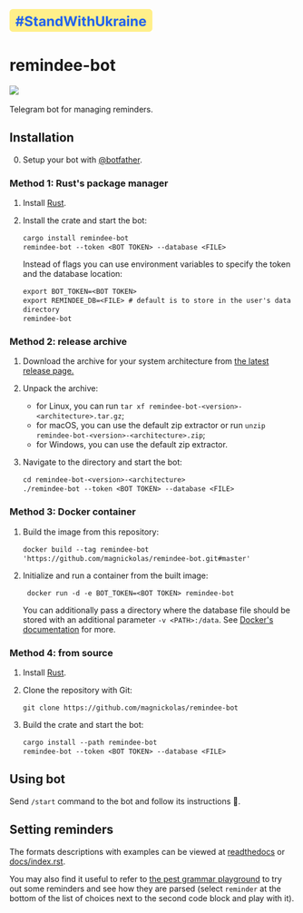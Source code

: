 [![Stand With Ukraine](https://raw.githubusercontent.com/vshymanskyy/StandWithUkraine/main/badges/StandWithUkraine.svg)](https://stand-with-ukraine.pp.ua)

# remindee-bot

<img src="https://raw.githubusercontent.com/magnickolas/remindee-bot/master/extra/logo/remindee.svg" width="150">

Telegram bot for managing reminders.

## Installation

0. Setup your bot with [@botfather](https://t.me/botfather).

### Method 1: Rust's package manager

1. Install [Rust].
2. Install the crate and start the bot:

   ```console
   cargo install remindee-bot
   remindee-bot --token <BOT TOKEN> --database <FILE>
   ```

   Instead of flags you can use environment variables to specify the token and the database location:

   ```console
   export BOT_TOKEN=<BOT TOKEN>
   export REMINDEE_DB=<FILE> # default is to store in the user's data directory
   remindee-bot
   ```

### Method 2: release archive

1. Download the archive for your system architecture from [the latest release page.](https://github.com/magnickolas/remindee-bot/releases/latest)
2. Unpack the archive:
   - for Linux, you can run `tar xf remindee-bot-<version>-<architecture>.tar.gz`;
   - for macOS, you can use the default zip extractor or run `unzip remindee-bot-<version>-<architecture>.zip`;
   - for Windows, you can use the default zip extractor.
3. Navigate to the directory and start the bot:

   ```console
   cd remindee-bot-<version>-<architecture>
   ./remindee-bot --token <BOT TOKEN> --database <FILE>
   ```

### Method 3: Docker container

1. Build the image from this repository:

   ```console
   docker build --tag remindee-bot 'https://github.com/magnickolas/remindee-bot.git#master'
   ```

2. Initialize and run a container from the built image:

   ```console
    docker run -d -e BOT_TOKEN=<BOT TOKEN> remindee-bot
   ```

   You can additionally pass a directory where the database file should be stored with an additional parameter `-v <PATH>:/data`. See [Docker's documentation][docker-docs] for more.

### Method 4: from source

1. Install [Rust].
2. Clone the repository with Git:

   ```console
   git clone https://github.com/magnickolas/remindee-bot
   ```

3. Build the crate and start the bot:

   ```console
   cargo install --path remindee-bot
   remindee-bot --token <BOT TOKEN> --database <FILE>
   ```

## Using bot

Send `/start` command to the bot and follow its instructions 🤖.

## Setting reminders

The formats descriptions with examples can be viewed at [readthedocs] or [docs/index.rst](/docs/index.rst).

You may also find it useful to refer to [the pest grammar playground][pest-grammar-playground] to try out some reminders and see how they are parsed (select `reminder` at the bottom of the list of choices next to the second code block and play with it).

[rust]: https://doc.rust-lang.org/cargo/getting-started/installation.html
[pest-grammar-playground]: https://pest.rs/?g=N4Ig5gTghgtjURALhAdwM4AIC8mD6wmAOiMaQD5lFEAuJmlJ1E9jI1AdvQL5FccB6AZgC0YzABsAljQCm0CVjEi%2BAT1kI8AVw4zM%2BgznyEAeiVX0AfpgAUZkLKu37UJ3ZItS19yHQkA-ACUQSHBmLwcMAD2HDQAFtq6NIb6uASY9tFu9lxeziR0eT5x2SR%2BIKGV4XyosrIA1ol6KUbp9qilDp2ORfb1neWVwWERACZQqk3JLa2mJKOdrr3mAwHDIdUccVFaEFMzaXMgJcsgUZ1anZ6Y3vaD6%2BubMFIcWnL7hod8hpmdUp25G75XysDIkS6nQpAnw9aF3NZDSp8CLoWQAYxiow%2BBkOYJBp1htxIaM651OgKJIAWp3uiMeYyg72isQSOj0uN%2BpzJcJIFOBUMpJx5%2BLpGwifGZ41Un0wAAEjjBSQDOtThUsgfYLBUHmK%2BDQtLJ0FKcXKjvruqtTqrKerrJqETrNrVRhxDcbcPK8R0CSrlT6ab7Tra8VrRY6IvFdkaJqlTXj4hcrpbhdbgcH7drRZsAGYQKTGk2e%2BzZpOnf5WxZODNZlGM3YFj1HdDBnwC4EQ4XXSmpnzplaZnUjPjoHQF2NFsodyl8nw9lxV-uIzZCUTKNfr5R8Pgr5SYGhSGCyTAAByiL2SbJoSjEfDHje%2BBgA5ABGR8AOjfj4ATI%2BgQBBABlABhABJEC8AAERAgBxECABUHzYABmJxHwABnfT9X0Qsg0ICf9gLAvAADkAHliIALQAUQAJVIyCYPg5EJRieIjHlB99BIZ9UIwj9v0fHCSDwioCNA8CyMo2j6Kg2CEI4CJ1AQcdCEA8SGLk4AABZuE2Phtl2GYWnvDhDBIL9eMwx8kME0yGEwdCrNfMSiNkpi7MoNTXMY%2BSImeV53iiPZUQxDhRlmBy%2BM-ABWX9rC88C3Lg%2ByEo0%2BCnheN4jyMlTMH8rK8CCvAQsxTYSrCnLcvywLgvRUrxQ4WoGndYxOLyzEJhw-U3U6jzMGdV1owsPrIwgIacNzfNev0Shm31CApRwkcwt6iIdw3DbNpvfh1pETA4i0eAOBECANHGAAjCQjxHMBlM3XRYnkAA3KAJDwUYpCeqR0CKuIIGPU7sykAAPCKbBIARQXsWQnvkLVAiBDAACpNn3Q93s%2B77fv%2BwGQZSXFwZASGKDxGG4ZIBHrGR1GD1kPA-oB2QgdByrYzaEhGXwqn0BRiIMR0GhRiiVAOHpnGmbxg5jDTbM5GuSh7BeUESAAagp-xEZ5p06nqKV0Axr6fr2BncdBgmIahkgyYgLV7PsGIKc13nh2PaQaDl1mpfSEhABQCZWQBvEmSBUUg1uELaI62rdBHD8Rz2e17VxUB65ZeiRPZlAASYA2vjiA07wDEYFPV1YjVhS%2BDzgui5L2RYmM1q7P0KvXsLqJi5iOuaDwJSxpwlu3przvYjwZl4j8PqB7bjvS%2B7pr6gnmbMCnofZ-eiZF-slf29rkeDL7yfHvz1vV670fMrkTfKG3mez-K0YJ4jWm8AH1ncGztq0bpm-d5ocun-Rj-YeyQvhN2XkfauO9gH0x2AfJeQC17VUNP3CBJ8oFr3vo-W8jJv6oPTpVd%2BOcwHjHeAgru-9sGkLwdPX%2Bsxc7UNPiPXuV9MAkNwanNBt8R5jziCwshI9558IYegs%2BetmL8H4d3ZhXtCBT2kdYXu%2BwIiSNHqxXhDd0hTx4VgawPClGV2EVwueOssAaNkdQwRiMdb6JTgnQeIiR56yMriKeTjrBShsSo-epj8bSynt4oE%2B9PGGN-ufAKhpfGaOoUgnReUL500vJsFRmDInmI4W9FJ1h742LYS-EJ0DtERS0Wo2JuS9GJIalPNOBpCyqUIhJci1E6JpWSvFepLTna2OPm9aRuUqmvRqco6JJS%2BnUOqUeIZ6S8CWNGVM8ZSTqFONqeAuZAyJkGKmQE2Zdi8DzMmTsmJ7E0k7L2RsnZKTGwrJOWs5csdI73W3Hc1hODMBQAql-TA2YgrwCvEnR5ry0RolkMeZI50ohsV7gIHhAhjRvPClKN8PC3y90%2Bd8xkE82F0LATYGwKLrAWxAGEXRaigQEqJc86U1gABkNh0CuxkB7NgxN7IYECDhY03gSBvicDw6EXKnC93WOIj5oDDD7z5cgHl8SJVICcPfIVFcY5J3uSq5O-zdyYrhXuWmrDMZG2vMnXJH1DZBSxYYVxersaM2ZkCXJA8cLzz1gbLGxtxY2qpjrJ10AOBgGQYqr%2BzqjZmoMAG41LqxbWrxtYAN9rFW7VVSq6Ou1nlyFee8nV3rfUGsoXTXM7cG7ZxTesla7wBZSHwSaQtmKGSXzwKec8WdCDVpzfrTN2VYwf2ITgwNQV2XdrzTADWWT6Xu3kLa7tZaJBDtsNTdx3aw1G2CH294A6nbjveAu3tiq2H62PIyOWdlRUGB3XgNty7DR1rPLEcRJ692jogBwLAR79C3v3fIUynKQAABonCvvvRwQISNxF6mfquxt2rDw03RpO8DHyAF03rfXSthA4MgfRm2xtn9n6bpYCNUDEB27TrpW7D20bn6TunbOiDdMcNdXw-m7mKMyPo1o-65%2Bd6D1syIYYANZ68Po0Q3QNjAm30PqfY3Hjz8TYS1BsxhDomP22BID%2BvIAaOPvsA8BxqnqJh4DAx2wgjqYwRCM5MGgUQC2GZ09KEz1nW1vN9QZtqpm9MEZgBKkOVjmq6fM0uxVpn7M%2Boic%2B-qdnT0OaPJ%2BlTXndYb3C0FzTca7kJojkmp5p1-KjDHepsTfylU0owPZKipEQIIwkFEKIC9XlxDOnuCzHBwV5UZGiEoSqpDZj3DV06rzusNcwHSqAQKsDnVkDQJqplTpol2KdDgQK03wsNGiPMIKpAOw4JN6bdc5uWban%2Bg9sSMAqyBGphTsSCtYEoMV0rdGRP-rOzYQrl2StssVfzWIQsRaFVdDKAgbU3uC2FqLaT7qrndPEf9j7YDMNgIh4Dr7kWlPfqcLDz7ndANAnO0V574iMsvCy3sHLpkQsbYgDNoFOEUf8DDsqlL640tJ1YYt5b%2B4Yh5ZXD8lrmAGvHVkMXGg0pUQAEcDSzaPFEDrqAgoP3%2BTBmg0By0vDAP1OIMhDR7rm0LkXc2bCyGBmiCQWh0CfVkC9rL6AltSBWzEaZUuwYAEJCvxWIgATUCEdsYTPLcs6h0cxn5vmerdFpLha0IqNm4t1boPUv0fU9p9tPguOwpjsIW1ACJW13WET-jutCmM9%2B4j97yjWtrBXfEd%2BkALxjxvGQCAAAHEgNCaF%2BpQHqEeLQx5MBIECCAbgQA#editor
[readthedocs]: https://remindee-bot.readthedocs.io/en/latest/
[docker-docs]: https://docs.docker.com/
